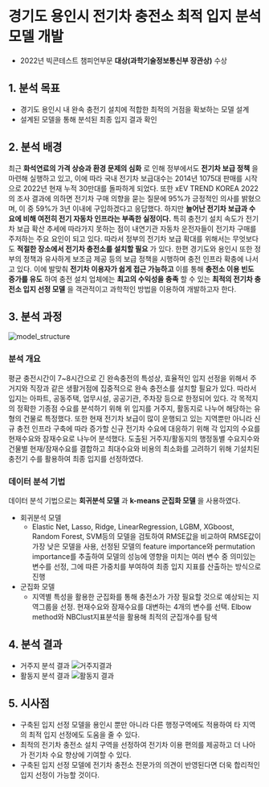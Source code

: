 # 경기도 용인시 전기차 충전소 최적 입지 분석 모델 개발
* 2022년 빅콘테스트 챔피언부문 __대상(과학기술정보통신부 장관상)__ 수상


## 1. 분석 목표
* 경기도 용인시 내 완속 충전기 설치에 적합한 최적의 거점을 확보하는 모델 설계
* 설계된 모델을 통해 분석된 최종 입지 결과 확인


## 2. 분석 배경
최근 __화석연료의 가격 상승과 환경 문제의 심화__ 로 인해 정부에서도 __전기차 보급 정책__ 을 마련해 실행하고 있고, 이에 따라 국내 전기차 보급대수는 2014년 1075대 판매를 시작으로 2022년 현재 누적 30만대를 돌파하게 되었다. 또한 xEV TREND KOREA 2022의 조사 결과에 의하면 전기차 구매 의향을 묻는 질문에 95%가 긍정적인 의사를 밝혔으며, 이 중 59%가 3년 이내에 구입하겠다고 응답했다. 하지만 __늘어난 전기차 보급과 수요에 비해 여전히 전기 자동차 인프라는 부족한 실정이다.__  특히 충전기 설치 속도가 전기차 보급 확산 추세에 따라가지 못하는 점이 내연기관 자동차 운전자들이 전기차 구매를 주저하는 주요 요인이 되고 있다. 따라서 정부의 전기차 보급 확대를 위해서는 무엇보다도 __적절한 장소에서 전기차 충전소를 설치할 필요__ 가 있다. 한편 경기도와 용인시 또한 정부의 정책과 유사하게 보조금 제공 등의 보급 정책을 시행하며 충전 인프라 확충에 나서고 있다. 이에 발맞춰 __전기차 이용자가 쉽게 접근 가능하고__ 이를 통해 __충전소 이용 빈도 증가를 유도__ 하여 충전 설치 업체에는 __최고의 수익성을 충족__ 할 수 있는 __최적의 전기차 충전소 입지 선정 모델__ 을 객관적이고 과학적인 방법을 이용하여 개발하고자 한다.

## 3. 분석 과정
![model_structure](https://user-images.githubusercontent.com/90170238/212653305-e0dd6ae7-3408-4f07-9717-da53af2f087b.jpg)

### 분석 개요
평균 충전시간이 7~8시간으로 긴 완속충전의 특성상, 효율적인 입지 선정을 위해서 주거지와 직장과 같은 생활거점에 집중적으로 완속 충전소를 설치할 필요가 있다. 따라서 입지는 아파트, 공동주택, 업무시설, 공공기관, 주차장 등으로 한정되어 있다. 각 목적지의 정확한 기종점 수요를 분석하기 위해 위 입지를 거주지, 활동지로 나누어 해당하는 유형의 건물로 특정했다. 또한 현재 전기차 보급이 많이 운행되고 있는 지역뿐만 아니라 신규 충전 인프라 구축에 따라 증가할 신규 전기차 수요에 대응하기 위해 각 입지의 수요를 현재수요와 잠재수요로 나누어 분석했다. 도출된 거주지/활동지의 행정동별 수요지수와 건물별 현재/잠재수요를 결합하고 최대수요와 비용의 최소화를 고려하기 위해 기설치된 충전기 수를 활용하여 최종 입지를 선정하였다.

### 데이터 분석 기법
데이터 분석 기법으로는 __회귀분석 모델__ 과 __k-means 군집화 모델__ 을 사용하였다.

* 회귀분석 모델
  - Elastic Net, Lasso, Ridge, LinearRegression, LGBM, XGboost, Random Forest, SVM등의 모델을 검토하여 RMSE값을 비교하여 RMSE값이 가장 낮은 모델을 사용, 선정된 모델의 feature importance와 permutation importance를 추출하여 모델의 성능에 영향을 미치는 여러 변수 중 의미있는 변수를 선정, 그에 따른 가중치를 부여하여 최종 입지 지표를 산출하는 방식으로 진행 
* 군집화 모델
  - 지역별 특성을 활용한 군집화를 통해 충전소가 가장 필요할 것으로 예상되는 지역그룹을 선정. 현재수요와 잠재수요를 대변하는 4개의 변수를 선택. Elbow method와 NBClust지표분석을 활용해 최적의 군집개수를 탐색

## 4. 분석 결과
* 거주지 분석 결과
![거주지결과](https://user-images.githubusercontent.com/90170238/212661939-c8794075-a4de-4db0-8722-da3ce3922a26.PNG)
* 활동지 분석 결과
![활동지 결과](https://user-images.githubusercontent.com/90170238/212662057-8dc94f08-bfcd-4aa8-b18f-147e82f8fca3.PNG)

## 5. 시사점
- 구축된 입지 선정 모델을 용인시 뿐만 아니라 다른 행정구역에도 적용하여 타 지역의 최적 입지 선정에도 도움을 줄 수 있다.
- 최적의 전기차 충전소 설치 구역을 선정하여 전기차 이용 편의를 제공하고 더 나아가 전기차 수요 향상에 기여할 수 있다.
- 구축된 입지 선정 모델에 전기차 충전소 전문가의 의견이 반영된다면 더욱 합리적인 입지 선정이 가능할 것이다.


